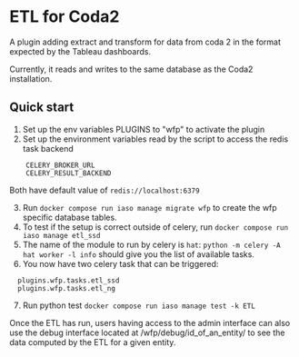# ETL for Coda2

A plugin adding extract and transform for data from coda 2 in the format expected by the Tableau dashboards.

Currently, it reads and writes to the same database as the Coda2 installation.

## Quick start

1. Set up the env variables PLUGINS to "wfp" to activate the plugin
2. Set up the environment variables read by the script to access the redis task backend

```
    CELERY_BROKER_URL
    CELERY_RESULT_BACKEND
```

Both have default value of `redis://localhost:6379`

3. Run `docker compose run iaso manage migrate wfp` to create the wfp specific database tables.
4. To test if the setup is correct outside of celery, run `docker compose run iaso manage etl_ssd`
5. The name of the module to run by celery is `hat`: `python -m celery -A hat worker -l info` should give you the list of available tasks.
6. You now have two celery task that can be triggered:

```
  plugins.wfp.tasks.etl_ssd
  plugins.wfp.tasks.etl_ng
```

7. Run python test `docker compose run iaso manage test -k ETL`


Once the ETL has run, users having access to the admin interface can also use the 
debug interface located at /wfp/debug/id_of_an_entity/ to see the data computed 
by the ETL for a given entity. 
